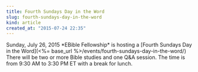 ```yaml
---
title: Fourth Sundays Day in the Word
slug: fourth-sundays-day-in-the-word
kind: article
created_at: "2015-07-24 22:35"
---
```

<div itemscope itemtype="http://schema.org/Event" markdown="1">
<meta itemprop="name" content="<%= h :title %>">

<span itemprop="description">
Sunday, July 26, 2015 *EBible Fellowship* is hosting a 
[Fourth Sundays Day in the Word](<%= base_url %>/events/fourth-sundays-day-in-the-word/)
There will be two or more Bible studies and one Q&A session.  
The time is from 9:30 AM to 3:30 PM ET with a break for lunch.
</span>

<meta itemprop="startDate" content="2015-07-26T09:30-0400">
<meta itemprop="endDate" content="2015-07-26T15:30-0400">

</div>


